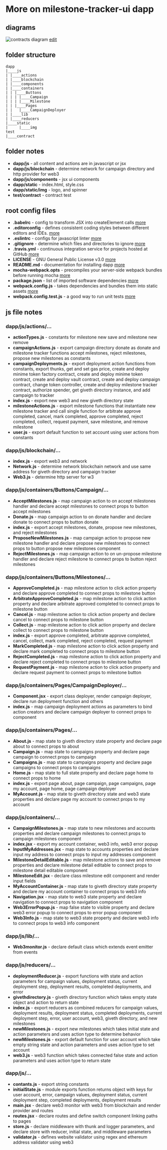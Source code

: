 # More on milestone-tracker-ui dapp

## diagrams
![contracts diagram](contracts_diagram.png?raw=true)
[edit](https://docs.google.com/drawings/d/1OVnJWXs_-AKqcXxHwuioFdAbaPUok7I_brWMFGPRUDg/edit?usp=sharing)

## folder structure
  ```
  dapp
  |____js
  | |____actions
  | |____blockchain
  | |____components
  | |____containers
  | | |____Buttons
  | | | |____Campaign
  | | | |____Milestone
  | | |____Pages
  | |   |____CampaignDeployer
  | |____lib
  | |____reducers
  |____static
  |     |____img
  test
  |____contract
  ```

## folder notes
* **dapp/js** - all content and actions are in javascript or jsx  
* **dapp/js/blockchain** - determine network for campaign directory and http provider for web3  
* **dapp/js/components** - jsx ui components  
* **dapp/static** - index.html, style.css  
* **dapp/static/img** - logo, and spinner  
* **test/contract** - contract test  

## root config files
* **.babelrc** - config to transform JSX into createElement calls [more](https://babeljs.io/docs/plugins/preset-react/)  
* **.editorconfig** - defines consistent coding styles between different editors and IDEs. [more](http://editorconfig.org/)  
* **.eslintrc** - configs for javascript linter [more](http://eslint.org/docs/user-guide/configuring)  
* **.gitignore** -  determine which files and directories to ignore [more](https://help.github.com/articles/ignoring-files/)  
* **.travis.yml** - continuous integration service for projects hosted at GitHub [more](https://docs.travis-ci.com/user/getting-started/)  
* **LICENSE** - GNU General Public License v3.0 [more](https://www.gnu.org/licenses/gpl-3.0.en.html)  
* **README.md** - documentation for installing dapp [more](https://help.github.com/categories/writing-on-github/)  
* **mocha-webpack.opts** - precompiles your server-side webpack bundles before running mocha [more](https://www.npmjs.com/package/mocha-webpack)  
* **package.json** - list of imported software dependencies [more](https://docs.npmjs.com/files/package.json)  
* **webpack.config.js** -  takes dependencies and bundles them into static assets [more](https://webpack.github.io/docs/what-is-webpack.html)  
* **webpack.config.test.js** - a good way to run unit tests [more](https://blog.threatstack.com/unit-testing-with-webpack-mocha)  


## js file notes
### dapp/js/actions/...
* **actionTypes.js** - constants for milestone new save and milestone new remove  
* **campaignActions.js** - export campaign directory donate as donate and milestone tracker functions accept milestones, reject milestones, propose new milestones as constants    
* **campaignDeployments.js** - export deployment action functions from constants, export thunks, get and set gas price, create and deploy minime token factory contract, create and deploy minime token contract, create and deploy vault contract,  create and deploy campaign contract, change token controller, create and deploy milestone tracker contract, authorize spender, get giveth directory instance, and add campaign to tracker  
* **index.js** - export new web3 and new giveth directory state  
* **milestoneActions.js** - export milestone functions that instantiate new milestone tracker and call single function for arbitrate approve completed, cancel, mark completed, approve completed, reject completed, collect, request payment, save milestone, and remove milestone  
* **user.js** - export default function to set account using user actions from constants  

### dapp/js/blockchain/...
* **index.js** - export web3 and network  
* **Network.js** - determine network blockchain network and use same address for giveth directory and campaign tracker  
* **Web3.js** - determine http server for w3

### dapp/js/containers/Buttons/Campaign/...
* **AcceptMilestones.js** - map campaign action to on accept milestones handler and declare accept milestones to connect props to button accept milestones  
* **Donate.js** - map campaign action to on donate handler and declare donate to connect props to button donate  
* **index.js** - export accept milestones, donate, propose new milestones, and reject milestones  
* **ProposeNewMilestones.js** - map campaign action to propose new milestone handler and declare propose new milestones to connect props to button propose new milestones component  
* **RejectMilestones.js** - map campaign action to on un-propose milestone handler and declare reject milestone to connect props to button reject milestones  

### dapp/js/containers/Buttons/Milestones/...
* **ApproveCompleted.js** - map milestone action to click action property and declare approve completed to connect props to milestone button  
* **ArbitrateApproveCompleted.js** - map milestone action to click action property and declare arbitrate approved completed to connect props to milestone button  
* **Cancel.js** - map milestone action to click action property and declare cancel to connect props to milestone button  
* **Collect.js** - map milestone action to click action property and declare collect to connect props to milestone button  
* **index.js** - export approve completed, arbitrate approve completed, cancel, collect, mark completed, reject completed, request payment  
* **MarkCompleted.js** - map milestone action to click action property and declare mark completed to connect props to milestone button  
* **RejectCompleted.js** - map milestone action to click action property and declare reject completed to connect props to milestone button  
* **RequestPayment.js** - map milestone action to click action property and declare request payment to connect props to milestone button  

### dapp/js/containers/Pages/CampaignDeployer/...
* **Component.jsx** - export class deployer, render campaign deployer, declare run deployment function and others  
* **index.js** - map campaign deployment actions as parameters to bind action creators and declare campaign deployer to connect props to component  

### dapp/js/containers/Pages/...
* **About.js** - map state to giveth directory state property and declare page about to connect props to about   
* **Campaign.js** - map state to campaigns property and declare page campaign to connect props to campaign   
* **Campaigns.js** - map state to campaigns property and declare page campaigns to connect props to campaigns  
* **Home.js** - map state to full state property and declare page home to connect props to home  
* **index.js** - export page about, page campaign, page campaigns, page my account, page home, page campaign deployer  
* **MyAccount.js** - map state to giveth directory state and web3 state properties and declare page my account to connect props to my account  

### dapp/js/containers/...
* **CampaignMilestones.js** - map state to new milestones and accounts properties and declare campaign milestones to connect props to campaign milestones component  
* **index.jsx** - export my account container, web3 info, web3 error popup  
* **InputMyAddresses.jsx** - map state to accounts properties and declare input my address to connect props to input my addresses component  
* **MilestoneDetailEditable.js** - map milestone actions to save and remove properties and declare milestone detail editable to connect props to milestone detail editable component  
* **MilestoneEdit.jsx** - declare class milestone edit component and render input fields  
* **MyAccountContainer.js** - map state to giveth directory state property and declare my account container to connect props to web3 info  
* **Navigation.jsx** - map state to web3 state property and declare navigation to connect props to navigation component  
* **Web3ErrorPopup.js** - map false state to visible property and declare web3 error popup to connect props to error popup component  
* **Web3Info.js** - map state to web3 state property and declare web3 info to connect props to web3 info component  

### dapp/js/lib/...
* **Web3monitor.js** - declare default class which extends event emitter from events  

### dapp/js/reducers/...
* **deploymentReducer.js** - export functions with state and action parameters for campaign values, deployment status, current deployment step, deployment results, completed deployments, and error  
* **givethdirectory.js** - giveth directory function which takes empty state object and action to return state  
* **index.js** - export reducers as combined reducers for campaign values, deployment results, deployment status, completed deployments, current deployment step, error, user account, web3, giveth directory, and new milestones  
* **newMilestones.js** - export new milestones which takes initial state and action parameters and uses action type to determine behavior  
* **newMilestones.js** - export default function for user account which take empty string state and action parameters and uses action type to set account  
* **web3.js** - web3 function which takes connected false state and action parameters and uses action type to return state  

### dapp/js/...
* **contants.js** - export string constants  
* **initialState.js** - module exports function returns object with keys for user account, error, campaign values, deployment status, current deployment step, completed deployments, deployment results  
* **main.jsx** - declare web3 monitor with web3 from blockchain and render provider and routes  
* **routes.jsx** - declare routes and define switch component linking paths to pages  
* **store.js** - declare middleware with thunk and logger parameters, and declare store with reducer, initial state, and middleware parameters  
* **validator.js** - defines website validator using regex and ethereum address validator using web3  
